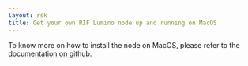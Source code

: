 ```yaml
---
layout: rsk
title: Get your own RIF Lumino node up and running on MacOS
---
```


To know more on how to install the node on MacOS, please refer to the [documentation on github](https://github.com/rsksmart/lumino/blob/develop/docs/0.1.0/install_macos.md).